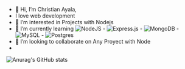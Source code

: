 - 👋 Hi, I’m Christian Ayala,
- I love web development
- 👀 I’m interested in Projects with Nodejs
- 🌱 I’m currently learning ![NodeJS](https://img.shields.io/badge/node.js-6DA55F?style=for-the-badge&logo=node.js&logoColor=white) - ![Express.js](https://img.shields.io/badge/express.js-%23404d59.svg?style=for-the-badge&logo=express&logoColor=%2361DAFB) - ![MongoDB](https://img.shields.io/badge/MongoDB-%234ea94b.svg?style=for-the-badge&logo=mongodb&logoColor=white) - ![MySQL](https://img.shields.io/badge/mysql-%2300f.svg?style=for-the-badge&logo=mysql&logoColor=white) - ![Postgres](https://img.shields.io/badge/postgres-%23316192.svg?style=for-the-badge&logo=postgresql&logoColor=white)
- 💞️ I’m looking to collaborate on Any Proyect with Node
- 

![Anurag's GitHub stats](https://github-readme-stats.vercel.app/api?username=redx3091&show_icons=true&theme=tokyonight)
<!---
redx3091/redx3091 is a ✨ special ✨ repository because its `README.md` (this file) appears on your GitHub profile.
You can click the Preview link to take a look at your changes.
--->
